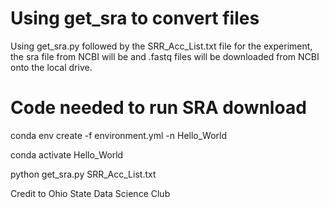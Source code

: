 # Using get_sra to convert files

Using get_sra.py followed by the SRR_Acc_List.txt file for the experiment, the sra file from NCBI will be and .fastq files will be downloaded from NCBI onto the local drive.

# Code needed to run SRA download

conda env create -f environment.yml -n Hello_World

conda activate Hello_World

python get_sra.py SRR_Acc_List.txt




Credit to Ohio State Data Science Club
